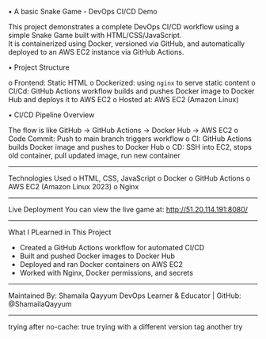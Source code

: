 
•	A basic Snake Game - DevOps CI/CD Demo

This project demonstrates a complete DevOps CI/CD workflow using a simple Snake Game built with HTML/CSS/JavaScript.  
It is containerized using Docker, versioned via GitHub, and automatically deployed to an AWS EC2 instance via GitHub Actions.

•	Project Structure

o	Frontend: Static HTML
o	Dockerized: using `nginx` to serve static content
o	CI/Cd: GitHub Actions workflow builds and pushes Docker image to Docker Hub and deploys it to AWS EC2
o	Hosted at: AWS EC2 (Amazon Linux)

•	CI/CD Pipeline Overview

The flow is like
GitHub → GitHub Actions → Docker Hub → AWS EC2
o	Code Commit: Push to main branch triggers workflow
o	CI: GitHub Actions builds Docker image and pushes to Docker Hub
o	CD: SSH into EC2, stops old container, pull updated image, run new container
****************************************************************
 Technologies Used
o	HTML, CSS, JavaScript
o	Docker
o	GitHub Actions
o	AWS EC2 (Amazon Linux 2023)
o	Nginx
****************************************************************
Live Deployment
You can view the live game at:
http://51.20.114.191:8080/
****************************************************************
What I PLearned in This Project

- Created a GitHub Actions workflow for automated CI/CD
- Built and pushed Docker images to Docker Hub
- Deployed and ran Docker containers on AWS EC2
- Worked with Nginx, Docker permissions, and secrets
****************************************************************
 Maintained By:
Shamaila Qayyum
DevOps Learner & Educator | GitHub: @ShamailaQayyum
****************************************************************

trying after no-cache: true
trying with a different version tag
another try
